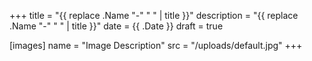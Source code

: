 +++
title = "{{ replace .Name "-" " " | title }}"
description = "{{ replace .Name "-" " " | title }}"
date = {{ .Date }}
draft = true

[images]
name = "Image Description"
src = "/uploads/default.jpg"
+++
